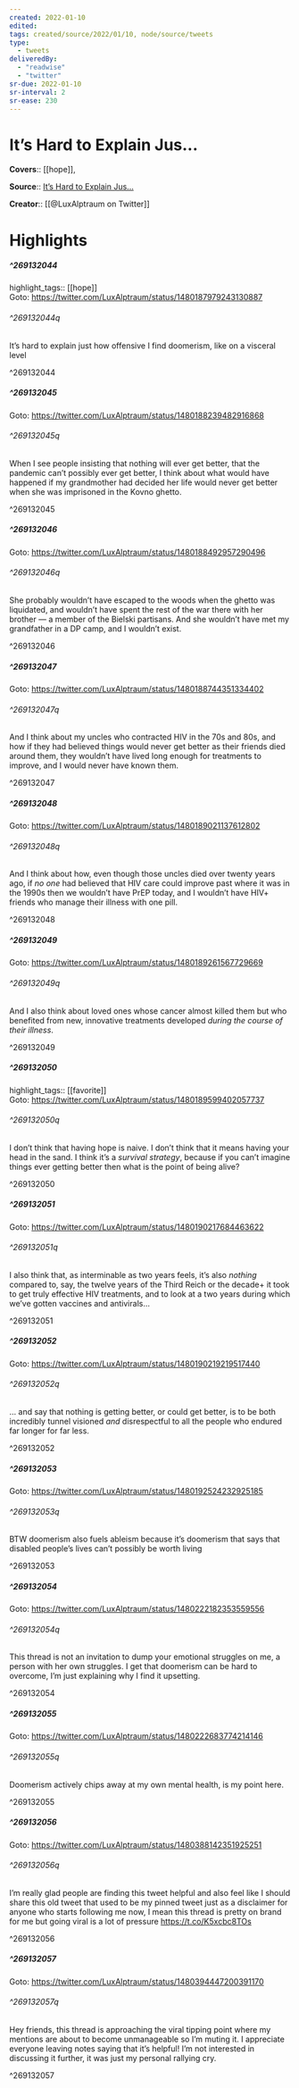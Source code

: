 ```yaml
---
created: 2022-01-10
edited:
tags: created/source/2022/01/10, node/source/tweets
type: 
  - tweets
deliveredBy: 
  - "readwise"
  - "twitter"
sr-due: 2022-01-10
sr-interval: 2
sr-ease: 230
---
```

# It’s Hard to Explain Jus...

**Covers**:: [[hope]], 

**Source**:: [It’s Hard to Explain Jus...](https://twitter.com/LuxAlptraum/status/1480187979243130887)

**Creator**:: [[@LuxAlptraum on Twitter]]

# Highlights
##### ^269132044

highlight_tags:: [[hope]]   
Goto: https://twitter.com/LuxAlptraum/status/1480187979243130887  

###### ^269132044q

It’s hard to explain just how offensive I find doomerism, like on a visceral level 

^269132044

##### ^269132045


Goto: https://twitter.com/LuxAlptraum/status/1480188239482916868  

###### ^269132045q

When I see people insisting that nothing will ever get better, that the pandemic can’t possibly ever get better, I think about what would have happened if my grandmother had decided her life would never get better when she was imprisoned in the Kovno ghetto. 

^269132045

##### ^269132046


Goto: https://twitter.com/LuxAlptraum/status/1480188492957290496  

###### ^269132046q

She probably wouldn’t have escaped to the woods when the ghetto was liquidated, and wouldn’t have spent the rest of the war there with her brother — a member of the Bielski partisans. And she wouldn’t have met my grandfather in a DP camp, and I wouldn’t exist. 

^269132046

##### ^269132047


Goto: https://twitter.com/LuxAlptraum/status/1480188744351334402  

###### ^269132047q

And I think about my uncles who contracted HIV in the 70s and 80s, and how if they had believed things would never get better as their friends died around them, they wouldn’t have lived long enough for treatments to improve, and I would never have known them. 

^269132047

##### ^269132048


Goto: https://twitter.com/LuxAlptraum/status/1480189021137612802  

###### ^269132048q

And I think about how, even though those uncles died over twenty years ago, if *no one* had believed that HIV care could improve past where it was in the 1990s then we wouldn’t have PrEP today, and I wouldn’t have HIV+ friends who manage their illness with one pill. 

^269132048

##### ^269132049


Goto: https://twitter.com/LuxAlptraum/status/1480189261567729669  

###### ^269132049q

And I also think about loved ones whose cancer almost killed them but who benefited from new, innovative treatments developed *during the course of their illness*. 

^269132049

##### ^269132050

highlight_tags:: [[favorite]]   
Goto: https://twitter.com/LuxAlptraum/status/1480189599402057737  

###### ^269132050q

I don’t think that having hope is naive. I don’t think that it means having your head in the sand. I think it’s a *survival strategy*, because if you can’t imagine things ever getting better then what is the point of being alive? 

^269132050

##### ^269132051


Goto: https://twitter.com/LuxAlptraum/status/1480190217684463622  

###### ^269132051q

I also think that, as interminable as two years feels, it’s also *nothing* compared to, say, the twelve years of the Third Reich or the decade+ it took to get truly effective HIV treatments, and to look at a two years during which we’ve gotten vaccines and antivirals… 

^269132051

##### ^269132052


Goto: https://twitter.com/LuxAlptraum/status/1480190219219517440  

###### ^269132052q

… and say that nothing is getting better, or could get better, is to be both incredibly tunnel visioned *and* disrespectful to all the people who endured far longer for far less. 

^269132052

##### ^269132053


Goto: https://twitter.com/LuxAlptraum/status/1480192524232925185  

###### ^269132053q

BTW doomerism also fuels ableism because it’s doomerism that says that disabled people’s lives can’t possibly be worth living 

^269132053

##### ^269132054


Goto: https://twitter.com/LuxAlptraum/status/1480222182353559556  

###### ^269132054q

This thread is not an invitation to dump your emotional struggles on me, a person with her own struggles. I get that doomerism can be hard to overcome, I’m just explaining why I find it upsetting. 

^269132054

##### ^269132055


Goto: https://twitter.com/LuxAlptraum/status/1480222683774214146  

###### ^269132055q

Doomerism actively chips away at my own mental health, is my point here. 

^269132055

##### ^269132056


Goto: https://twitter.com/LuxAlptraum/status/1480388142351925251  

###### ^269132056q

I’m really glad people are finding this tweet helpful and also feel like I should share this old tweet that used to be my pinned tweet just as a disclaimer for anyone who starts following me now, I mean this thread is pretty on brand for me but going viral is a lot of pressure https://t.co/K5xcbc8TOs 

^269132056

##### ^269132057


Goto: https://twitter.com/LuxAlptraum/status/1480394447200391170  

###### ^269132057q

Hey friends, this thread is approaching the viral tipping point where my mentions are about to become unmanageable so I’m muting it. I appreciate everyone leaving notes saying that it’s helpful! I’m not interested in discussing it further, it was just my personal rallying cry. 

^269132057

